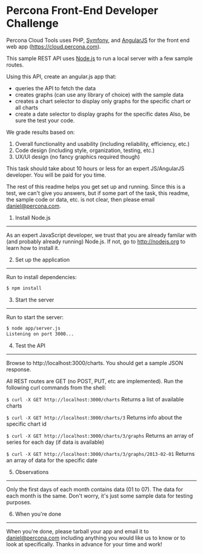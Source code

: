 Percona Front-End Developer Challenge
=====================================

Percona Cloud Tools uses PHP, [Symfony](http://symfony.com/), and [AngularJS](http://angularjs.org/)
for the front end web app (https://cloud.percona.com).

This sample REST API uses [Node.js](http://nodejs.org/) to run a local server with a few sample routes.

Using this API, create an angular.js app that:
* queries the API to fetch the data
* creates graphs (can use any library of choice) with the sample data
* creates a chart selector to display only graphs for the specific chart or all charts
* create a date selector to display graphs for the specific dates
Also, be sure the test your code.

We grade results based on:

1. Overall functionality and usability (including reliability, efficiency, etc.)
2. Code design (including style, organization, testing, etc.)
3. UX/UI design (no fancy graphics required though)

This task should take about 10 hours or less for an expert JS/AngularJS developer.  You will be paid for you time.

The rest of this readme helps you get set up and running.  Since this is a test, we can't give you answers,
but if some part of the task, this readme, the sample code or data, etc. is not clear, then please email daniel@percona.com.

1. Install Node.js
------------------

As an expert JavaScript developer, we trust that you are already familar with (and probably already running) Node.js.  If not, go to http://nodejs.org to learn how to install it.

2. Set up the application
-------------------------

Run to install dependencies:

```sh
$ npm install
```

3. Start the server
-------------------

Run to start the server:

```sh
$ node app/server.js
Listening on port 3000...
```

4. Test the API
---------------

Browse to http://localhost:3000/charts.  You should get a sample JSON response.

All REST routes are GET (no POST, PUT, etc are implemented). Run the following curl commands from the shell:

`$ curl -X GET http://localhost:3000/charts`
Returns a list of available charts

`$ curl -X GET http://localhost:3000/charts/3`
Returns info about the specific chart id

`$ curl -X GET http://localhost:3000/charts/3/graphs`
Returns an array of series for each day (if data is available)

`$ curl -X GET http://localhost:3000/charts/3/graphs/2013-02-01`
Returns an array of data for the specific date

5. Observations
---------------

Only the first days of each month contains data (01 to 07). The data for each month is the same. Don't worry, it's just some sample data for testing purposes.

6. When you're done
-------------------

When you're done, please tarball your app and email it to daniel@percona.com including anything you
would like us to know or to look at specifically.  Thanks in advance for your time and work!
